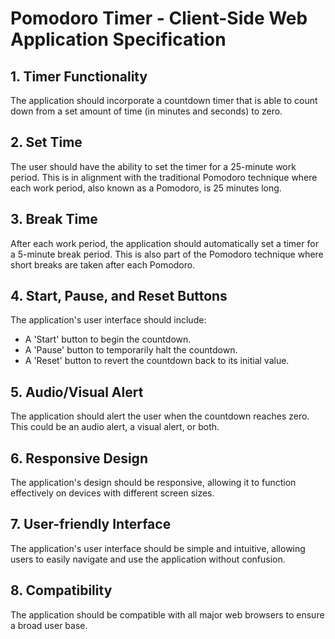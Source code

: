 # Pomodoro Timer - Client-Side Web Application Specification

## 1. Timer Functionality
The application should incorporate a countdown timer that is able to count down from a set amount of time (in minutes and seconds) to zero.

## 2. Set Time
The user should have the ability to set the timer for a 25-minute work period. This is in alignment with the traditional Pomodoro technique where each work period, also known as a Pomodoro, is 25 minutes long.

## 3. Break Time
After each work period, the application should automatically set a timer for a 5-minute break period. This is also part of the Pomodoro technique where short breaks are taken after each Pomodoro.

## 4. Start, Pause, and Reset Buttons
The application's user interface should include:
- A 'Start' button to begin the countdown.
- A 'Pause' button to temporarily halt the countdown.
- A 'Reset' button to revert the countdown back to its initial value.

## 5. Audio/Visual Alert
The application should alert the user when the countdown reaches zero. This could be an audio alert, a visual alert, or both.

## 6. Responsive Design
The application's design should be responsive, allowing it to function effectively on devices with different screen sizes.

## 7. User-friendly Interface
The application's user interface should be simple and intuitive, allowing users to easily navigate and use the application without confusion.

## 8. Compatibility
The application should be compatible with all major web browsers to ensure a broad user base.
